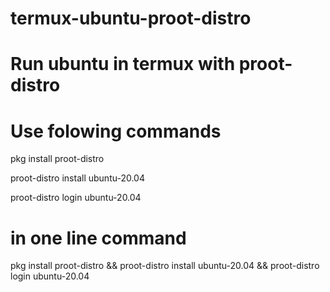 # termux-ubuntu-proot-distro
# Run ubuntu in termux with proot-distro
# Use folowing commands


pkg install proot-distro

proot-distro install ubuntu-20.04

proot-distro login ubuntu-20.04

# in one line command

pkg install proot-distro && proot-distro install ubuntu-20.04 && proot-distro login ubuntu-20.04

